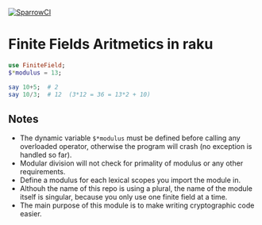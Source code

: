 [![SparrowCI](https://ci.sparrowhub.io/project/gh-grondilu-finite-fields-raku/badge)](https://ci.sparrowhub.io)

# Finite Fields Aritmetics in raku

```raku
use FiniteField;
$*modulus = 13;

say 10+5;  # 2
say 10/3;  # 12  (3*12 = 36 = 13*2 + 10)
```

## Notes
   
  * The dynamic variable `$*modulus` must be defined before calling any overloaded operator,
  otherwise the program will crash (no exception is handled so far).
  * Modular division will not check for primality of modulus or any other requirements.
  * Define a modulus for each lexical scopes you import the module in.
  * Althouh the name of this repo is using a plural, the name of the module
  itself is singular, because you only use one finite field at a time.
  * The main purpose of this module is to make writing cryptographic code easier.
